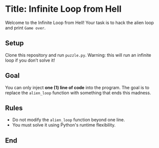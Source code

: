 # Title: Infinite Loop from Hell

Welcome to the Infinite Loop from Hell! Your task is to hack the alien loop and print `Game over`.

## Setup
Clone this repository and run `puzzle.py`. Warning: this will run an infinite loop if you don’t solve it!

## Goal
You can only inject **one (1) line of code** into the program. The goal is to replace the `alien_loop` function with something that ends this madness.

## Rules
- Do not modify the `alien_loop` function beyond one line.
- You must solve it using Python's runtime flexibility.

## End
